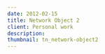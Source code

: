 ```yaml
---
date: 2012-02-15
title: Network Object 2
client: Personal work
description:
thumbnail: tn_network-object2
---
```


<img srcset="/img/network-object2-1x.png 1x, /img/network-object2-2x.png 2x">
